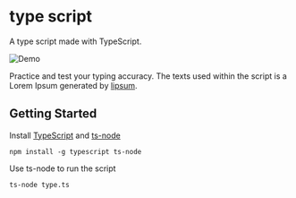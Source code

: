 # type script

A type script made with TypeScript.

![Demo](https://media.giphy.com/media/0yTRHoCzLE7zIbI9Jw/giphy.gif)

Practice and test your typing accuracy. The texts used within the script is a Lorem Ipsum generated by [lipsum](https://www.lipsum.com/).

## Getting Started

Install [TypeScript](https://www.typescriptlang.org/) and [ts-node](https://typestrong.org/ts-node/)

```
npm install -g typescript ts-node
```

Use ts-node to run the script

```
ts-node type.ts
```
